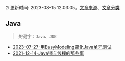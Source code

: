 :alarm_clock: 更新时间: 2023-08-15 12:03:05。[文章来源](/README.md)、[文章分类](/TAGS.md)

## Java


> 关键字：`Java`、`JDK`



- [2023-07-27-用EasyModeling简化Java单元测试](https://insights.thoughtworks.cn/simplify-java-unit-test-data-preparation-with-easymodeling/) 
- [2021-12-14-Java锁与线程的那些事](https://tech.youzan.com/javasuo-yu-xian-cheng-de-na-xie-shi/) 
